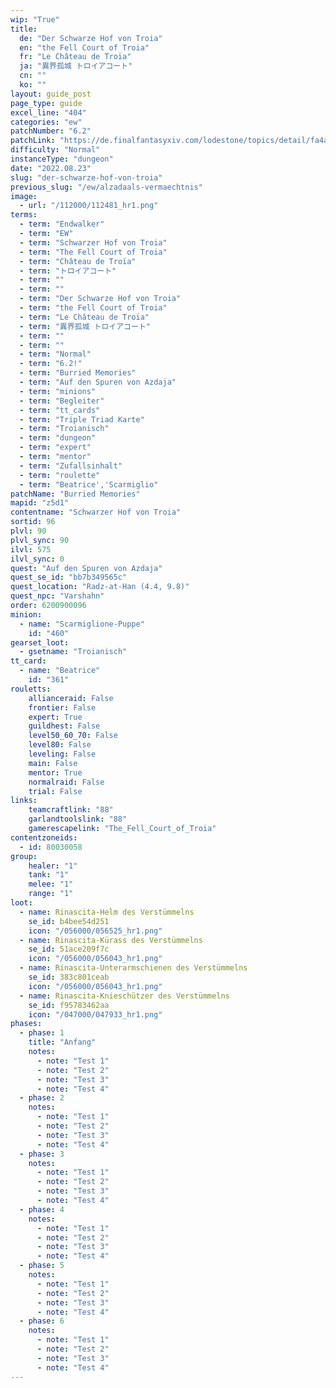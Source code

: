 ```yaml
---
wip: "True"
title:
  de: "Der Schwarze Hof von Troia"
  en: "the Fell Court of Troia"
  fr: "Le Château de Troïa"
  ja: "異界孤城 トロイアコート"
  cn: ""
  ko: ""
layout: guide_post
page_type: guide
excel_line: "404"
categories: "ew"
patchNumber: "6.2"
patchLink: "https://de.finalfantasyxiv.com/lodestone/topics/detail/fa4ab09da72770313bea883816c2074e64889235"
difficulty: "Normal"
instanceType: "dungeon"
date: "2022.08.23"
slug: "der-schwarze-hof-von-troia"
previous_slug: "/ew/alzadaals-vermaechtnis"
image:
  - url: "/112000/112481_hr1.png"
terms:
  - term: "Endwalker"
  - term: "EW"
  - term: "Schwarzer Hof von Troia"
  - term: "The Fell Court of Troia"
  - term: "Château de Troïa"
  - term: "トロイアコート"
  - term: ""
  - term: ""
  - term: "Der Schwarze Hof von Troia"
  - term: "the Fell Court of Troia"
  - term: "Le Château de Troïa"
  - term: "異界孤城 トロイアコート"
  - term: ""
  - term: ""
  - term: "Normal"
  - term: "6.2!"
  - term: "Burried Memories"
  - term: "Auf den Spuren von Azdaja"
  - term: "minions"
  - term: "Begleiter"
  - term: "tt_cards"
  - term: "Triple Triad Karte"
  - term: "Troianisch"
  - term: "dungeon"
  - term: "expert"
  - term: "mentor"
  - term: "Zufallsinhalt"
  - term: "roulette"
  - term: "Beatrice','Scarmiglio"
patchName: "Burried Memories"
mapid: "z5d1"
contentname: "Schwarzer Hof von Troia"
sortid: 96
plvl: 90
plvl_sync: 90
ilvl: 575
ilvl_sync: 0
quest: "Auf den Spuren von Azdaja"
quest_se_id: "bb7b349565c"
quest_location: "Radz-at-Han (4.4, 9.8)"
quest_npc: "Varshahn"
order: 6200900096
minion:
  - name: "Scarmiglione-Puppe"
    id: "460"
gearset_loot:
  - gsetname: "Troianisch"
tt_card:
  - name: "Beatrice"
    id: "361"
rouletts:
    allianceraid: False
    frontier: False
    expert: True
    guildhest: False
    level50_60_70: False
    level80: False
    leveling: False
    main: False
    mentor: True
    normalraid: False
    trial: False
links:
    teamcraftlink: "88"
    garlandtoolslink: "88"
    gamerescapelink: "The_Fell_Court_of_Troia"
contentzoneids:
  - id: 80030058
group:
    healer: "1"
    tank: "1"
    melee: "1"
    range: "1"
loot:
  - name: Rinascita-Helm des Verstümmelns
    se_id: b4bee54d251
    icon: "/056000/056525_hr1.png"
  - name: Rinascita-Kürass des Verstümmelns
    se_id: 51ace209f7c
    icon: "/056000/056043_hr1.png"
  - name: Rinascita-Unterarmschienen des Verstümmelns
    se_id: 383c801ceab
    icon: "/056000/056043_hr1.png"
  - name: Rinascita-Knieschützer des Verstümmelns
    se_id: f95783462aa
    icon: "/047000/047933_hr1.png"
phases:
  - phase: 1
    title: "Anfang"
    notes:
      - note: "Test 1"
      - note: "Test 2"
      - note: "Test 3"
      - note: "Test 4"
  - phase: 2
    notes:
      - note: "Test 1"
      - note: "Test 2"
      - note: "Test 3"
      - note: "Test 4"
  - phase: 3
    notes:
      - note: "Test 1"
      - note: "Test 2"
      - note: "Test 3"
      - note: "Test 4"
  - phase: 4
    notes:
      - note: "Test 1"
      - note: "Test 2"
      - note: "Test 3"
      - note: "Test 4"
  - phase: 5
    notes:
      - note: "Test 1"
      - note: "Test 2"
      - note: "Test 3"
      - note: "Test 4"
  - phase: 6
    notes:
      - note: "Test 1"
      - note: "Test 2"
      - note: "Test 3"
      - note: "Test 4"
---
```

